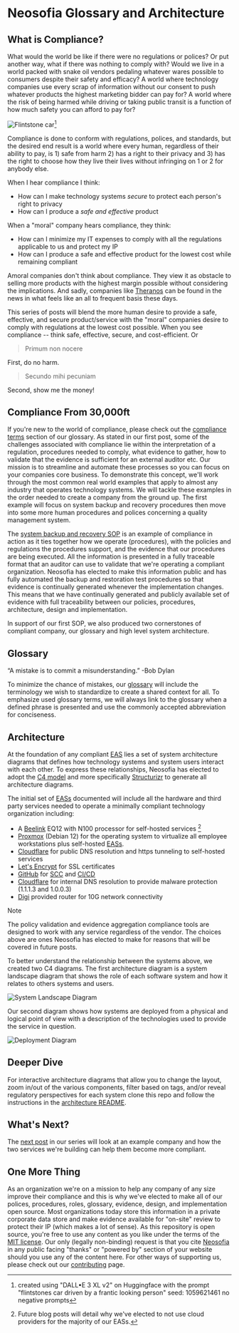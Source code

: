 # Neosofia Glossary and Architecture

## What is Compliance?

What would the world be like if there were no regulations or polices? Or put another way, what if there was nothing to comply with? Would we live in a world packed with snake oil vendors pedaling whatever wares possible to consumers despite their safety and efficacy? A world where technology companies use every scrap of information without our consent to push whatever products the highest marketing bidder can pay for? A world where the risk of being harmed while driving or taking public transit is a function of how much safety you can afford to pay for?

![Flintstone car](../../shared/images/flintstones-car.png)[^credit]

Compliance is done to conform with regulations, polices, and standards, but the desired end result is a world where every human, regardless of their ability to pay, is 1) safe from harm 2) has a right to their privacy and 3) has the right to choose how they live their lives without infringing on 1 or 2 for anybody else.

When I hear compliance I think:
 * How can I make technology systems *secure* to protect each person's right to privacy
 * How can I produce a *safe and effective* product

When a "moral" company hears compliance, they think:
 * How can I minimize my IT expenses to comply with all the regulations applicable to us and protect my IP
 * How can I produce a safe and effective product for the lowest cost while remaining compliant

Amoral companies don't think about compliance. They view it as obstacle to selling more products with the highest margin possible without considering the implications. And sadly, companies like [Theranos](https://en.wikipedia.org/wiki/Theranos#Exposure_and_downfall) can be found in the news in what feels like an all to frequent basis these days.

This series of posts will blend the more human desire to provide a safe, effective, and secure product/service with the "moral" companies desire to comply with regulations at the lowest cost possible. When you see compliance -- think safe, effective, secure, and cost-efficient. Or

> Primum non nocere

First, do no harm.

> Secundo mihi pecuniam

Second, show me the money!

## Compliance From 30,000ft

If you're new to the world of compliance, please check out the [compliance terms](/shared/glossary.md#compliance-terms) section of our glossary. As stated in our first post, some of the challenges associated with compliance lie within the interpretation of a regulation, procedures needed to comply, what evidence to gather, how to validate that the evidence is sufficient for an external auditor etc. Our mission is to streamline and automate these processes so you can focus on your companies core business. To demonstrate this concept, we'll work through the most common real world examples that apply to almost any industry that operates technology systems. We will tackle these examples in the order needed to create a company from the ground up. The first example will focus on system backup and recovery procedures then move into some more human procedures and polices concerning a quality management system.

The [system backup and recovery SOP](/website/procedures/IT-245-System%20Backup%20and%20Recovery.md) is an example of compliance in action as it ties together how we operate (procedures), with the policies and regulations the procedures support, and the evidence that our procedures are being executed. All the information is presented in a fully traceable format that an auditor can use to validate that we're operating a compliant organization. Neosofia has elected to make this information public and has fully automated the backup and restoration test procedures so that evidence is continually generated whenever the implementation changes. This means that we have continually generated and publicly available set of evidence with full traceability between our policies, procedures, architecture, design and implementation.

In support of our first SOP, we also produced two cornerstones of compliant company, our glossary and high level system architecture.

## Glossary

“A mistake is to commit a misunderstanding.” -Bob Dylan

To minimize the chance of mistakes, our [glossary](/shared/glossary.md) will include the terminology we wish to standardize to create a shared context for all. To emphasize used glossary terms, we will always link to the glossary when a defined phrase is presented and use the commonly accepted abbreviation for conciseness.

## Architecture

At the foundation of any compliant [EAS](/shared/glossary.md#EAS) lies a set of system architecture diagrams that defines how technology systems and system users interact with each other. To express these relationships, Neosofia has elected to adopt the [C4 model](https://c4model.com/) and more specifically [Structurizr](https://structurizr.com/) to generate all architecture diagrams. 

The initial set of [EASs](/shared/glossary.md#EAS) documented will include all the hardware and third party services needed to operate a minimally compliant technology organization including:
 * A [Beelink](bee-link.com) EQ12 with N100 processor for self-hosted services [^whynocloud]
 * [Proxmox](proxmox.com) (Debian 12) for the operating system to virtualize all employee workstations plus self-hosted [EASs](/shared/glossary.md#EAS).
 * [Cloudflare](https://www.cloudflare.com/) for public DNS resolution and https tunneling to self-hosted services
 * [Let's Encrypt](https://letsencrypt.org/) for SSL certificates
 * [GitHub](github.com) for [SCC](/shared/glossary.md#source-code-control) and [CI/CD](/shared/glossary.md#continuous-integration-and-continuous-delivery-cicd)
 * [Cloudflare](https://www.cloudflare.com/) for internal DNS resolution to provide malware protection (1.1.1.3 and 1.0.0.3)
 * [Digi]() provided router for 10G network connectivity


> [!NOTE]
> The policy validation and evidence aggregation compliance tools are designed to work with any service regardless of the vendor. The choices above are ones Neosofia has elected to make for reasons that will be covered in future posts.

To better understand the relationship between the systems above, we created two C4 diagrams. The first architecture diagram is a system landscape diagram that shows the role of each software system and how it relates to others systems and users. 

![System Landscape Diagram](../../shared/images/system-landscape-v1.svg)

Our second diagram shows how systems are deployed from a physical and logical point of view with a description of the technologies used to provide the service in question.

![Deployment Diagram](../../shared/images/deployment-diagram-v1.svg)

## Deeper Dive

For interactive architecture diagrams that allow you to change the layout, zoom in/out of the various components, filter based on tags, and/or reveal regulatory perspectives for each system clone this repo and follow the instructions in the [architecture README](../../architecture/README.md).

## What's Next?

The [next post](./0002_putting_it_all_together.md0002_) in our series will look at an example company and how the two services we're building can help them become more compliant. 

## One More Thing

As an organization we're on a mission to help any company of any size improve their compliance and this is why we've elected to make all of our polices, procedures, roles, glossary, evidence, design, and implementation open source. Most organizations today store this information in a private corporate data store and make evidence available for "on-site" review to protect their IP (which makes a lot of sense). As this repository is open source, you're free to use any content as you like under the terms of the [MIT license](https://en.wikipedia.org/wiki/MIT_License). Our only (legally non-binding) request is that you cite [Neosofia](https://github.com/neosofia/corporate) in any public facing "thanks" or "powered by" section of your website should you use any of the content here. For other ways of supporting us, please check out our [contributing](/CONTRIBUTING.md) page.

[^credit]: created using "DALL•E 3 XL v2" on Huggingface with the prompt "flintstones car driven by a frantic looking person" seed: 1059621461 no negative prompts

[^whynocloud]: Future blog posts will detail why we've elected to not use cloud providers for the majority of our EASs.